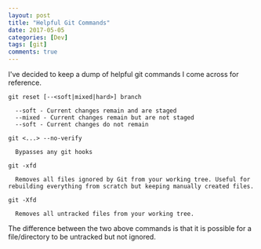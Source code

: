 ```yaml
---
layout: post
title: "Helpful Git Commands"
date: 2017-05-05
categories: [Dev]
tags: [git]
comments: true
---
```


I've decided to keep a dump of helpful git commands I come across for reference.

```
git reset [--<soft|mixed|hard>] branch

  --soft - Current changes remain and are staged
  --mixed - Current changes remain but are not staged
  --soft - Current changes do not remain  
```

```
git <...> --no-verify

  Bypasses any git hooks
```

```
git -xfd

  Removes all files ignored by Git from your working tree. Useful for rebuilding everything from scratch but keeping manually created files.
```

```
git -Xfd

  Removes all untracked files from your working tree.
```

The difference between the two above commands is that it is possible for a file/directory to be untracked but not ignored.
